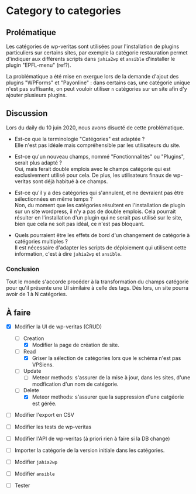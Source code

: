 # Category to categories

## Prolématique

Les catégories de wp-veritas sont utilisées pour l'installation de plugins
particuliers sur certains sites, par exemple la catégorie restauration permet
d'indiquer aux différents scripts dans `jahia2wp` et `ansible` d'installer le
plugin "EPFL-menu" (ref?).

La problématique a été mise en exergue lors de la demande d'ajout des plugins
"WPForms" et "Payonline" : dans certains cas, une catégorie unique n'est pas
suffisante, on peut vouloir utiliser `n` catégories sur un site afin d'y ajouter
plusieurs plugins.


## Discussion

Lors du daily du 10 juin 2020, nous avons disucté de cette problématique.

   - Est-ce que la terminologie "Catégories" est adaptée ?  
     Elle n'est pas idéale mais compréhensible par les utilisateurs du site.

   - Est-ce qu'un nouveau champs, nommé "Fonctionnalités" ou "Plugins", serait
     plus adapté ?  
     Oui, mais ferait double emplois avec le champs catégorie qui est exclusivement
     utilisé pour cela. De plus, les utilisateurs finaux de wp-veritas sont déjà
     habitué à ce champs.

   - Est-ce qu'il y a des catégories qui s'annulent, et ne devraient pas être
     sélectionnées en même temps ?  
     Non, du moment que les catégories résultent en l'installation de plugin sur
     un site wordpress, il n'y a pas de double emplois. Cela pourrait résulter en
     l'installation d'un plugin qui ne serait pas utilisé sur le site, bien que
     cela ne soit pas idéal, ce n'est pas bloquant.

   - Quels pourraient être les effets de bord d'un changement de catégorie à 
     catégories multiples ?  
     Il est nécessaire d'adapter les scripts de déploiement qui utilisent cette 
     information, c'est à dire `jahia2wp` et `ansible`.

### Conclusion

Tout le monde s'accorde procéder à la transformation du champs catégorie pour 
qu'il présente une UI similaire à celle des tags.
Dès lors, un site pourra avoir de 1 à N catégories.


## À faire

   - [x] Modifier la UI de wp-veritas (CRUD)
       - [ ] Creation
          - [x] Modifier la page de création de site.
       - [ ] Read
          - [x] Griser la sélection de catégories lors que le schéma n'est pas VPSiens.
       - [ ] Update
          - [ ] Meteor methods: s'assurer de la mise à jour, dans les sites, d'une modfication d'un nom de catégorie.
       - [ ] Delete 
          - [x] Meteor methods: s'assurer que la suppression d'une catgéorie est gérée.
   - [ ] Modifier l'export en CSV
   - [ ] Modifier les tests de wp-veritas
   - [ ] Modifier l'API de wp-veritas (à priori rien à faire si la DB change)
   - [ ] Importer la catégorie de la version initiale dans les catégories.
   - [ ] Modifier `jahia2wp`
   - [ ] Modifier `ansible`
   - [ ] Tester


<!--
pandoc \
  --variable mainfont="DejaVu Sans" \
  --variable monofont="DejaVu Sans Mono" \
  --variable fontsize=11pt \
  --variable geometry:"top=1.5cm, bottom=2.5cm, left=1.5cm, right=1.5cm" \
  --variable geometry:a4paper \
  --variable colorlinks \
  --variable linkcolor=blue \
  --variable urlcolor=blue \
  --table-of-contents \
  --number-sections \
  -f markdown CatergoryToCategories.md \
  --pdf-engine=lualatex \
  -o CategoryToCategories.pdf
-->